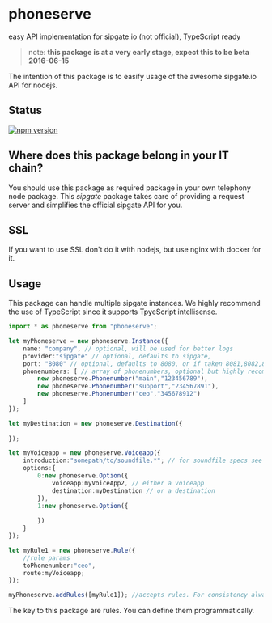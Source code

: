 # phoneserve
easy API implementation for sipgate.io (not official), TypeScript ready

> note: **this package is at a very early stage, expect this to be beta 2016-06-15**

The intention of this package is to easify usage of the awesome sipgate.io API for nodejs.

## Status
[![npm version](https://badge.fury.io/js/phoneserve.svg)](https://badge.fury.io/js/phoneserve)

## Where does this package belong in your IT chain?
You should use this package as required package in your own telephony node package.
This *sipgate* package takes care of providing a request server and simplifies the official sipgate API for you.

## SSL
If you want to use SSL don't do it with nodejs, but use nginx with docker for it.

## Usage
This package can handle multiple sipgate instances. We highly recommend the use of TypeScript since it supports TpyeScript intellisense.

```typescript
import * as phoneserve from "phoneserve";

let myPhoneserve = new phoneserve.Instance({
    name: "company", // optional, will be used for better logs
    provider:"sipgate" // optional, defaults to sipgate,
    port: "8080" // optional, defaults to 8080, or if taken 8081,8082,8083
    phonenumbers: [ // array of phonenumbers, optional but highly recommended
        new phoneserve.Phonenumber("main","123456789"),
        new phoneserve.Phonenumber("support","234567891"),
        new phoneserve.Phonenumber("ceo","345678912")
    ]
});

let myDestination = new phoneserve.Destination({
    
});

let myVoiceapp = new phoneserve.Voiceapp({
    introduction:"somepath/to/soundfile.*"; // for soundfile specs see sipgate.io specs
    options:{
        0:new phoneserve.Option({
            voiceapp:myVoiceApp2, // either a voiceapp
            destination:myDestination // or a destination
        }),
        1:new phoneserve.Option({
            
        })
    }
});

let myRule1 = new phoneserve.Rule({
    //rule params
    toPhonenumber:"ceo",
    route:myVoiceapp;
});

myPhoneserve.addRules([myRule1]); //accepts rules. For consistency always requires ":Rule[]" as argument
```

The key to this package are rules. You can define them programmatically.

